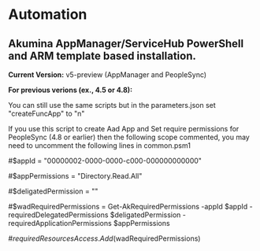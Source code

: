 # Automation
## Akumina AppManager/ServiceHub PowerShell and ARM template based installation.

**Current Version:** v5-preview  (AppManager and PeopleSync)

**For previous verions (ex., 4.5 or 4.8):**

You can still use the same scripts but in the parameters.json set "createFuncApp" to "n"

If you use this script to create Aad App and Set require permissions for PeopleSync (4.8 or earlier) then the following scope commented, you may need to uncomment the following lines in common.psm1

#$appId = "00000002-0000-0000-c000-000000000000"

#$appPermissions = "Directory.Read.All"

#$deligatedPermission = ""

#$wadRequiredPermissions = Get-AkRequiredPermissions -appId $appId -requiredDelegatedPermissions $deligatedPermission -requiredApplicationPermissions $appPermissions

#$requiredResourcesAccess.Add($wadRequiredPermissions)  